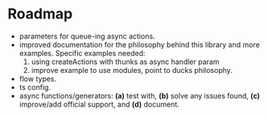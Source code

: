 # Roadmap

- parameters for queue-ing async actions.
- improved documentation for the philosophy behind this library and more examples. Specific examples needed:
    1. using createActions with thunks as async handler param
    2. improve example to use modules, point to ducks philosophy.
- flow types.
- ts config.
- async functions/generators: **(a)** test with, **(b)** solve any issues found, **(c)** improve/add official support, and **(d)** document.
